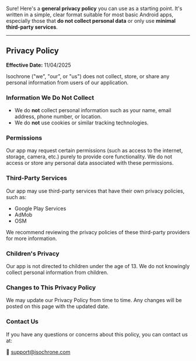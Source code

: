 Sure! Here's a **general privacy policy** you can use as a starting point. It's written in a simple, clear format suitable for most basic Android apps, especially those that **do not collect personal data** or only use **minimal third-party services**.

---

## Privacy Policy

**Effective Date:** 11/04/2025

Isochrone ("we", "our", or "us") does not collect, store, or share any personal information from users of our application.

### Information We Do Not Collect
- We do **not** collect personal information such as your name, email address, phone number, or location.
- We do **not** use cookies or similar tracking technologies.

### Permissions
Our app may request certain permissions (such as access to the internet, storage, camera, etc.) purely to provide core functionality. We do not access or store any personal data associated with these permissions.

### Third-Party Services
Our app may use third-party services that have their own privacy policies, such as:

- Google Play Services
- AdMob
- OSM

We recommend reviewing the privacy policies of these third-party providers for more information.

### Children's Privacy
Our app is not directed to children under the age of 13. We do not knowingly collect personal information from children.

### Changes to This Privacy Policy
We may update our Privacy Policy from time to time. Any changes will be posted on this page with the updated date.

### Contact Us
If you have any questions or concerns about this policy, you can contact us at:

📧 support@isochrone.com
